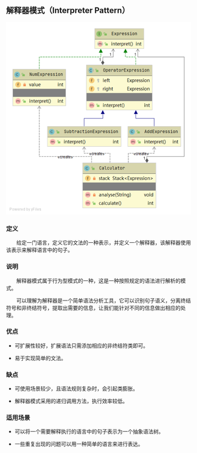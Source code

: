 ## 解释器模式（Interpreter Pattern）

![解释器模式](https://github.com/GRain-long/ddstudy/blob/dev/ddstudy-designpattern/src/main/resources/image/interpreter.png)

### 定义

&emsp;&emsp;给定一门语言，定义它的文法的一种表示，并定义一个解释器，该解释器使用该表示来解释语言中的句子。

### 说明

&emsp;&emsp;解释器模式属于行为型模式的一种，这是一种按照规定的语法进行解析的模式。

&emsp;&emsp;可以理解为解释器是一个简单语法分析工具，它可以识别句子语义，分离终结符号和非终结符号，提取出需要的信息，让我们能针对不同的信息做出相应的处理。

### 优点

- 可扩展性较好，扩展语法只需添加相应的非终结符类即可。

- 易于实现简单的文法。

### 缺点

- 可使用场景较少，且语法规则复杂时，会引起类膨胀。

- 解释器模式采用的递归调用方法，执行效率较低。

### 适用场景

- 可以将一个需要解释执行的语言中的句子表示为一个抽象语法树。
 
- 一些重复出现的问题可以用一种简单的语言来进行表达。 

